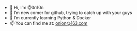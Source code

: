 - 👋 Hi, I’m @0n10n
- 👀 I’m new comer for github, trying to catch up with your guys
- 🌱 I’m currently learning Python & Docker
- 📫 You can find me at: onion@163.com

<!---
0n10n/0n10n is a ✨ special ✨ repository because its `README.md` (this file) appears on your GitHub profile.
You can click the Preview link to take a look at your changes.
--->
